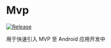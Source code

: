 # Mvp

[![Release](https://jitpack.io/v/me.alzz/mvp.svg)](https://jitpack.io/#me.alzz/mvp)

用于快速引入 MVP 至 Android 应用开发中
